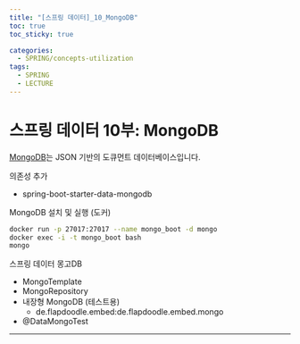 ```yaml
---
title: "[스프링 데이터]_10_MongoDB"
toc: true
toc_sticky: true

categories:
  - SPRING/concepts-utilization
tags:
  - SPRING
  - LECTURE
---
```


# 스프링 데이터 10부: MongoDB

[MongoDB](https://www.mongodb.com/)는 JSON 기반의 도큐먼트 데이터베이스입니다.

의존성 추가

* spring-boot-starter-data-mongodb

MongoDB 설치 및 실행 (도커)

```sh
docker run -p 27017:27017 --name mongo_boot -d mongo
docker exec -i -t mongo_boot bash
mongo
```

스프링 데이터 몽고DB

* MongoTemplate
* MongoRepository
* 내장형 MongoDB (테스트용)
  * de.flapdoodle.embed:de.flapdoodle.embed.mongo
* @DataMongoTest

---

